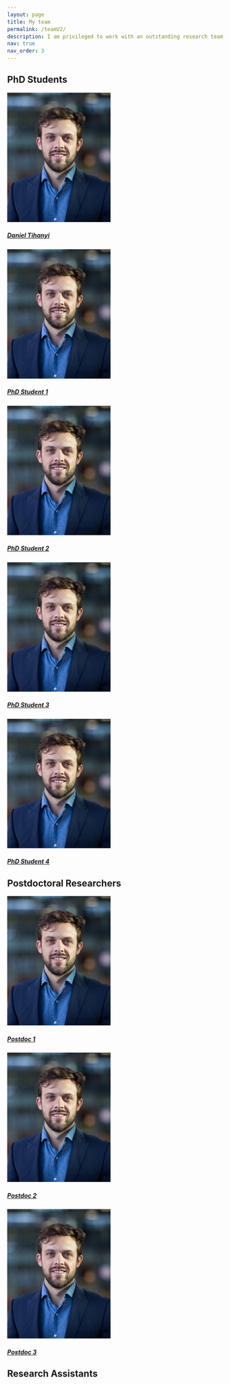 ```yaml
---
layout: page
title: My team
permalink: /teamV2/
description: I am privileged to work with an outstanding research team! We're rapidly growing in size, with everyone either formally co-advised or integrated through various collaborations.
nav: true
nav_order: 3
---
```


<div class="container">
  <!-- PhD Students -->
  <h2 class="mt-5">PhD Students</h2>
  <div class="row g-4">
    <div class="col-md-4">
      <div class="card h-100 text-center border-0">
        <img src="/assets/img/prof_pic.jpg" class="card-img-top" alt="Daniel Tihanyi" style="object-fit: cover; height: 300px;">
        <div class="card-body">
          <h5 class="card-title"><a href="https://www.kth.se/profile/tihanyi?l=en" target="_blank">Daniel Tihanyi</a></h5>
        </div>
      </div>
    </div>
    <div class="col-md-4">
      <div class="card h-100 text-center border-0">
        <img src="/assets/img/prof_pic.jpg" class="card-img-top" alt="PhD Student 1" style="object-fit: cover; height: 300px;">
        <div class="card-body">
          <h5 class="card-title"><a href="#" target="_blank">PhD Student 1</a></h5>
        </div>
      </div>
    </div>
    <div class="col-md-4">
      <div class="card h-100 text-center border-0">
        <img src="/assets/img/prof_pic.jpg" class="card-img-top" alt="PhD Student 2" style="object-fit: cover; height: 300px;">
        <div class="card-body">
          <h5 class="card-title"><a href="#" target="_blank">PhD Student 2</a></h5>
        </div>
      </div>
    </div>
    <div class="col-md-4">
      <div class="card h-100 text-center border-0">
        <img src="/assets/img/prof_pic.jpg" class="card-img-top" alt="PhD Student 3" style="object-fit: cover; height: 300px;">
        <div class="card-body">
          <h5 class="card-title"><a href="#" target="_blank">PhD Student 3</a></h5>
        </div>
      </div>
    </div>
    <div class="col-md-4">
      <div class="card h-100 text-center border-0">
        <img src="/assets/img/prof_pic.jpg" class="card-img-top" alt="PhD Student 4" style="object-fit: cover; height: 300px;">
        <div class="card-body">
          <h5 class="card-title"><a href="#" target="_blank">PhD Student 4</a></h5>
        </div>
      </div>
    </div>
  </div>

  <!-- Postdocs -->
  <h2 class="mt-5">Postdoctoral Researchers</h2>
  <div class="row g-4">
    <div class="col-md-4">
      <div class="card h-100 text-center border-0">
        <img src="/assets/img/prof_pic.jpg" class="card-img-top" alt="Postdoc 1" style="object-fit: cover; height: 300px;">
        <div class="card-body">
          <h5 class="card-title"><a href="#" target="_blank">Postdoc 1</a></h5>
        </div>
      </div>
    </div>
    <div class="col-md-4">
      <div class="card h-100 text-center border-0">
        <img src="/assets/img/prof_pic.jpg" class="card-img-top" alt="Postdoc 2" style="object-fit: cover; height: 300px;">
        <div class="card-body">
          <h5 class="card-title"><a href="#" target="_blank">Postdoc 2</a></h5>
        </div>
      </div>
    </div>
    <div class="col-md-4">
      <div class="card h-100 text-center border-0">
        <img src="/assets/img/prof_pic.jpg" class="card-img-top" alt="Postdoc 3" style="object-fit: cover; height: 300px;">
        <div class="card-body">
          <h5 class="card-title"><a href="#" target="_blank">Postdoc 3</a></h5>
        </div>
      </div>
    </div>
  </div>

  <!-- Research Assistants -->
  <h2 class="mt-5">Research Assistants</h2>
  <div class="row g-4">
    <!-- Add cards here -->
  </div>
</div>


